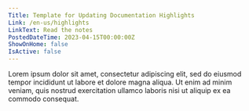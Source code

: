 ```yaml
---
Title: Template for Updating Documentation Highlights
Link: /en-us/highlights
LinkText: Read the notes
PostedDateTime: 2023-04-15T00:00:00Z
ShowOnHome: false
IsActive: false
---
```

    
Lorem ipsum dolor sit amet, consectetur adipiscing elit, sed do eiusmod tempor incididunt ut labore et dolore magna aliqua. Ut enim ad minim veniam, quis nostrud exercitation ullamco laboris nisi ut aliquip ex ea commodo consequat.
